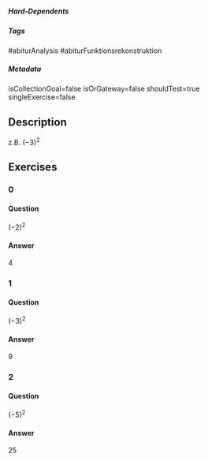 ##### Hard-Dependents
##### Tags
#abiturAnalysis
#abiturFunktionsrekonstruktion
##### Metadata
isCollectionGoal=false
isOrGateway=false
shouldTest=true
singleExercise=false
## Description
z.B. $(-3)^2$ 
## Exercises
### 0
#### Question
$(-2)^2$
#### Answer
$4$
### 1
#### Question
$(-3)^2$
#### Answer
$9$
### 2
#### Question
$(-5)^2$
#### Answer
$25$
